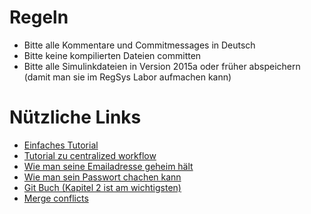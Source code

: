 # Regeln
* Bitte alle Kommentare und Commitmessages in Deutsch
* Bitte keine kompilierten Dateien committen
* Bitte alle Simulinkdateien in Version 2015a oder früher abspeichern (damit man sie im RegSys Labor aufmachen kann)

# Nützliche Links
* [Einfaches Tutorial](https://rogerdudler.github.io/git-guide/index.de.html)
* [Tutorial zu centralized workflow](https://de.atlassian.com/git/tutorials/comparing-workflows/centralized-workflow)
* [Wie man seine Emailadresse geheim hält](https://help.github.com/articles/keeping-your-email-address-private/)
* [Wie man sein Passwort chachen kann](https://help.github.com/articles/caching-your-github-password-in-git/)
* [Git Buch (Kapitel 2 ist am wichtigsten)](https://git-scm.com/book/en/v2)
* [Merge conflicts](https://help.github.com/articles/resolving-a-merge-conflict-from-the-command-line/)

